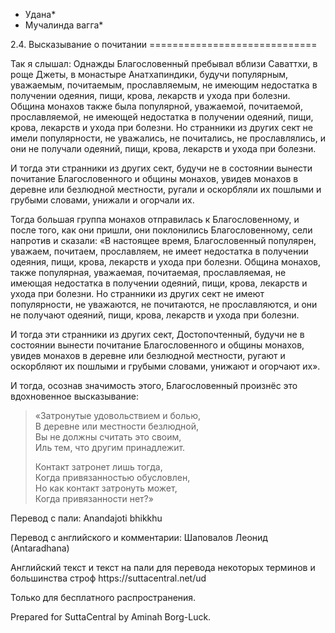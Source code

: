 * Удана*
* Мучалинда вагга*

2\.4\. Высказывание о почитании
\=\=\=\=\=\=\=\=\=\=\=\=\=\=\=\=\=\=\=\=\=\=\=\=\=\=\=\=\=

Так я слышал: Однажды Благословенный пребывал вблизи Саваттхи, в роще Джеты, в монастыре Анатхапиндики, будучи популярным, уважаемым, почитаемым, прославляемым, не имеющим недостатка в получении одеяния, пищи, крова, лекарств и ухода при болезни\. Община монахов также была популярной, уважаемой, почитаемой, прославляемой, не имеющей недостатка в получении одеяний, пищи, крова, лекарств и ухода при болезни\. Но странники из других сект не имели популярности, не уважались, не почитались, не прославлялись, и они не получали одеяний, пищи, крова, лекарств и ухода при болезни\.

И тогда эти странники из других сект, будучи не в состоянии вынести почитание Благословенного и общины монахов, увидев монахов в деревне или безлюдной местности, ругали и оскорбляли их пошлыми и грубыми словами, унижали и огорчали их\.

Тогда большая группа монахов отправилась к Благословенному, и после того, как они пришли, они поклонились Благословенному, сели напротив и сказали: «В настоящее время, Благословенный популярен, уважаем, почитаем, прославляем, не имеет недостатка в получении одеяния, пищи, крова, лекарств и ухода при болезни\. Община монахов, также популярная, уважаемая, почитаемая, прославляемая, не имеющая недостатка в получении одеяний, пищи, крова, лекарств и ухода при болезни\. Но странники из других сект не имеют популярности, не уважаются, не почитаются, не прославляются, и они не получают одеяний, пищи, крова, лекарств и ухода при болезни\.

И тогда эти странники из других сект, Достопочтенный, будучи не в состоянии вынести почитание Благословенного и общины монахов, увидев монахов в деревне или безлюдной местности, ругают и оскорбляют их пошлыми и грубыми словами, унижают и огорчают их»\.

И тогда, осознав значимость этого, Благословенный произнёс это вдохновенное высказывание:

> «Затронутые удовольствием и болью,  
> В деревне или местности безлюдной,  
> Вы не должны считать это своим,  
> Иль тем, что другим принадлежит\.
>
> Контакт затронет лишь тогда,  
> Когда привязанностью обусловлен,  
> Но как контакт затронуть может,  
> Когда привязанности нет?»

Перевод с пали: Anandajoti bhikkhu

Перевод с английского и комментарии: Шаповалов Леонид \(Antaradhana\)

Английский текст и текст на пали для перевода некоторых терминов и большинства строф https://suttacentral\.net/ud

  

Только для бесплатного распространения\.

  

Prepared for SuttaCentral by Aminah Borg\-Luck\.